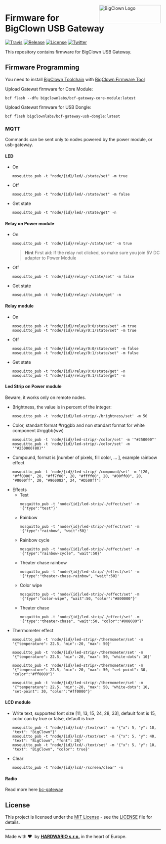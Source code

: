 <a href="https://www.bigclown.com/"><img src="https://bigclown.sirv.com/logo.png" width="200" height="59" alt="BigClown Logo" align="right"></a>

# Firmware for BigClown USB Gateway

[![Travis](https://img.shields.io/travis/bigclownlabs/bcf-gateway/master.svg)](https://travis-ci.org/bigclownlabs/bcf-gateway)
[![Release](https://img.shields.io/github/release/bigclownlabs/bcf-gateway.svg)](https://github.com/bigclownlabs/bcf-gateway/releases)
[![License](https://img.shields.io/github/license/bigclownlabs/bcf-gateway.svg)](https://github.com/bigclownlabs/bcf-gateway/blob/master/LICENSE)
[![Twitter](https://img.shields.io/twitter/follow/BigClownLabs.svg?style=social&label=Follow)](https://twitter.com/BigClownLabs)

This repository contains firmware for BigClown USB Gateway.

## Firmware Programming

You need to install [BigClown Toolchain](https://www.bigclown.com/doc/tutorials/toolchain-setup/) with [BigClown Firmware Tool](https://www.bigclown.com/doc/tutorials/toolchain-guide/)

Upload Gatewat firmware for Core Module:
```
bcf flash --dfu bigclownlabs/bcf-gateway-core-module:latest
```

Upload Gatewat firmware for USB Dongle:
```
bcf flash bigclownlabs/bcf-gateway-usb-dongle:latest
```

### MQTT

Commands can be sent only to nodes powered by the power module, or usb-gateway.

#### LED

  * On
    ```
    mosquitto_pub -t "node/{id}/led/-/state/set" -m true
    ```
  * Off
    ```
    mosquitto_pub -t "node/{id}/led/-/state/set" -m false
    ```
  * Get state
    ```
    mosquitto_pub -t "node/{id}/led/-/state/get" -n
    ```

#### Relay on Power module
  * On
    ```
    mosquitto_pub -t 'node/{id}/relay/-/state/set' -m true
    ```
    > **Hint** First aid:
    If the relay not clicked, so make sure you join 5V DC adapter to Power Module

  * Off
    ```
    mosquitto_pub -t 'node/{id}/relay/-/state/set' -m false
    ```
  * Get state
    ```
    mosquitto_pub -t 'node/{id}/relay/-/state/get' -n
    ```

#### Relay module
  * On
    ```
    mosquitto_pub -t "node/{id}/relay/0:0/state/set" -m true
    mosquitto_pub -t "node/{id}/relay/0:1/state/set" -m true
    ```
  * Off
    ```
    mosquitto_pub -t "node/{id}/relay/0:0/state/set" -m false
    mosquitto_pub -t "node/{id}/relay/0:1/state/set" -m false
    ```
  * Get state
    ```
    mosquitto_pub -t "node/{id}/relay/0:0/state/get" -n
    mosquitto_pub -t "node/{id}/relay/0:1/state/get" -n
    ```

#### Led Strip on Power module
  Beware, it works only on remote nodes.

  * Brightness, the value is in percent of the integer:
    ```
    mosquitto_pub -t 'node/{id}/led-strip/-/brightness/set' -m 50
    ```
  * Color, standart format #rrggbb and non standart format for white component #rrggbb(ww)
    ```
    mosquitto_pub -t 'node/{id}/led-strip/-/color/set' -m '"#250000"'
    mosquitto_pub -t 'node/{id}/led-strip/-/color/set' -m '"#250000(80)"'
    ```
  * Compound, format is [number of pixels, fill color, ... ], example rainbow effect
    ```
    mosquitto_pub -t 'node/{id}/led-strip/-/compound/set' -m '[20, "#ff0000", 20, "#ff7f00", 20, "#ffff00", 20, "#00ff00", 20, "#0000ff", 20, "#960082", 24, "#D500ff"]'
    ```
  * Effects
    * Test
      ```
      mosquitto_pub -t 'node/{id}/led-strip/-/effect/set' -m '{"type":"test"}'
      ```
    * Rainbow
      ```
      mosquitto_pub -t 'node/{id}/led-strip/-/effect/set' -m '{"type":"rainbow", "wait":50}'
      ```
    * Rainbow cycle
      ```
      mosquitto_pub -t 'node/{id}/led-strip/-/effect/set' -m '{"type":"rainbow-cycle", "wait":50}'
      ```
    * Theater chase rainbow
      ```
      mosquitto_pub -t 'node/{id}/led-strip/-/effect/set' -m '{"type":"theater-chase-rainbow", "wait":50}'
      ```
    * Color wipe
      ```
      mosquitto_pub -t 'node/{id}/led-strip/-/effect/set' -m '{"type":"color-wipe", "wait":50, "color":"#800000"}'
      ```
    * Theater chase
      ```
      mosquitto_pub -t 'node/{id}/led-strip/-/effect/set' -m '{"type":"theater-chase", "wait":50, "color":"#008000"}'
      ```
  * Thermometer effect
    ```
    mosquitto_pub -t 'node/{id}/led-strip/-/thermometer/set' -m '{"temperature": 22.5, "min":-20, "max": 50}'
    ```
    ```
    mosquitto_pub -t 'node/{id}/led-strip/-/thermometer/set' -m '{"temperature": 22.5, "min":-20, "max": 50, "white-dots": 10}'
    ```
    ```
    mosquitto_pub -t 'node/{id}/led-strip/-/thermometer/set' -m '{"temperature": 22.5, "min":-20, "max": 50, "set-point": 30, "color":"#ff0000"}'
    ```
    ```
    mosquitto_pub -t 'node/{id}/led-strip/-/thermometer/set' -m '{"temperature": 22.5, "min":-20, "max": 50, "white-dots": 10, "set-point": 30, "color":"#ff0000"}'
    ```

#### LCD module
  * Write text, supported font size [11, 13, 15, 24, 28, 33], default font is 15, color can by true or false, default is true
    ```
    mosquitto_pub -t "node/{id}/lcd/-/text/set" -m '{"x": 5, "y": 10, "text": "BigClown"}'
    mosquitto_pub -t "node/{id}/lcd/-/text/set" -m '{"x": 5, "y": 40, "text": "BigClown", "font": 28}'
    mosquitto_pub -t "node/{id}/lcd/-/text/set" -m '{"x": 5, "y": 10, "text": "BigClown", "color": true}'
    ```

  * Clear
    ```
    mosquitto_pub -t "node/{id}/lcd/-/screen/clear" -n
    ```

#### Radio
  Read more here [bc-gateway](https://github.com/bigclownlabs/bch-usb-gateway)


## License

This project is licensed under the [MIT License](https://opensource.org/licenses/MIT/) - see the [LICENSE](LICENSE) file for details.

---

Made with &#x2764;&nbsp; by [**HARDWARIO s.r.o.**](https://www.hardwario.com/) in the heart of Europe.

